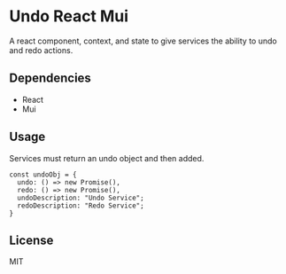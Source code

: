 # Undo React Mui

A react component, context, and state to give services the ability to undo and redo actions.

## Dependencies

- React
- Mui

## Usage

Services must return an undo object and then added.

```
const undoObj = {
  undo: () => new Promise(),
  redo: () => new Promise(),
  undoDescription: "Undo Service";
  redoDescription: "Redo Service";
}
```

## License

MIT
